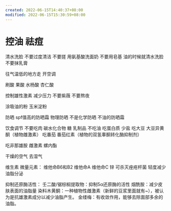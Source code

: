 ```yaml
---
created: 2022-06-15T14:40:37+08:00
modified: 2022-06-15T15:30:59+08:00
---
```


# 控油 祛痘

清水洗脸 不要过度清洁 不要搓 用氨基酸洗面奶 不要用皂基 油的时候就清水洗脸 不要抹乳膏

往气温低的地方走 开空调

刷酸 果酸 水杨酸 杏仁酸

控制雄性激素 减少压力 不要紫薇 不要熬夜

涂吸油的粉 玉米淀粉

防晒 spf值高的防晒霜 物理防晒 不是化学防晒 不油的防晒霜

饮食调节
不要吃肉 碳水化合物 糖 乳制品 不吃油 吃蛋白质 少盐
吃大豆 大豆异黄酮（植物雌激素）
吃番茄 番茄红素（植物的双氢睾酮转化酶抑制剂）

吃非那雄胺 雌激素 螺内酯

干燥的空气 去湿气

维生素 微量元素：
维他命B6和B2
维他命A
维他命C
锌 可杀灭痤疮杆菌 轻度减少油脂分泌

抑制还原酶活性：
壬二酸/锯棕榈提取物：抑制5α还原酶的活性
烟酰胺：减少皮肤表面的油脂量
染料木黄酮：一种植物性雌激素（新鲜的豆浆里面就有~），被认为是抗雄激素成分以减少油脂产生。
金缕梅：有收敛作用，能够去除面部多余的油脂。
